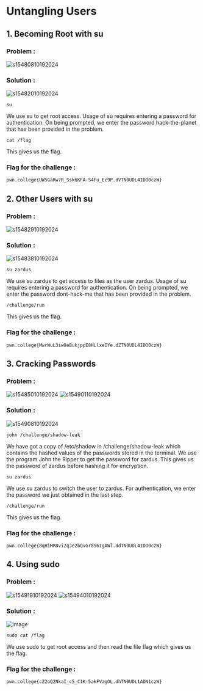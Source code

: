 # Untangling Users
## 1. Becoming Root with su
### Problem :
![s15480810192024](https://a.okmd.dev/md/67138762efa13.png)
### Solution :
![s15482010192024](https://a.okmd.dev/md/6713876d16b46.png)
```
su
```
We use su to get root access. Usage of su requires entering a password for authentication.
On being prompted, we enter the password hack-the-planet that has been provided in the problem.
```
cat /flag
```
This gives us the flag.
### Flag for the challenge :
```
pwn.college{UW5GaRw7R_Ssk6KFA-S4Fu_Ec9P.dVTN0UDL4IDO0czW}
```

## 2. Other Users with su
### Problem :
![s15482910192024](https://a.okmd.dev/md/67138776c93a5.png)
### Solution :
![s15483810192024](https://a.okmd.dev/md/6713877f45a05.png)
```
su zardus
```
We use su zardus to get access to files as the user zardus.
Usage of su requires entering a password for authentication.
On being prompted, we enter the password dont-hack-me that has been provided in the problem.
```
/challenge/run
```
This gives us the flag.
### Flag for the challenge :
```
pwn.college{MwrWuL3iw0eBukjppE8HLlxeIYe.dZTN0UDL4IDO0czW}
```

## 3. Cracking Passwords
### Problem :
![s15485010192024](https://a.okmd.dev/md/6713878c85926.png)
![s15490110192024](https://a.okmd.dev/md/671387977e4b5.png)
### Solution :
![s15490810192024](https://a.okmd.dev/md/6713879e36b87.png)
```
john /challenge/shadow-leak
```
We have got a copy of /etc/shadow in /challenge/shadow-leak which contains the hashed values of the passwords stored in the terminal.
We use the program John the Ripper to get the password for zardus. This gives us the password of zardus before hashing it for encryption.
```
su zardus
```
We use su zardus to switch the user to zardus. For authentication, we enter the password we just obtained in the last step.
```
/challenge/run
```
This gives us the flag.
### Flag for the challenge :
```
pwn.college{8qHiMR8vi2qJe2bQvGr8S6IgAWl.ddTN0UDL4IDO0czW}
```

##  4. Using sudo
### Problem :
![s15491910192024](https://a.okmd.dev/md/671387a9117a7.png)
![s15494010192024](https://a.okmd.dev/md/671387bdb6a1c.png)
### Solution :
![image](https://github.com/user-attachments/assets/98be28dc-a0a8-4902-b2b0-092915171eed)
```
sudo cat /flag
```
We use sudo to get root access and then read the file flag which gives us the flag.
### Flag for the challenge :
```
pwn.college{cZ2oQ2NkaI_c5_C1K-5akFVagOL.dhTN0UDL1ADN1czW}
```
